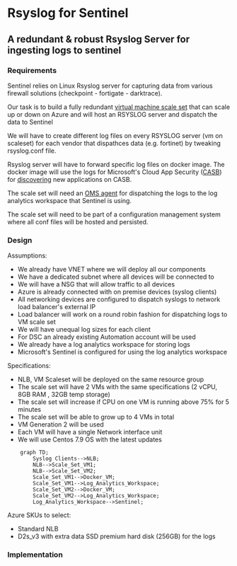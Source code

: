 # Rsyslog for Sentinel
## A redundant & robust Rsyslog Server for ingesting logs to sentinel
### Requirements 
Sentinel relies on Linux Rsyslog server for capturing data from various firewall solutions (checkpoint - fortigate - darktrace).

Our task is to build a fully redundant [virtual machine scale set](https://docs.microsoft.com/en-us/azure/virtual-machine-scale-sets/overview) that can scale up or down on Azure and will host an RSYSLOG server and dispatch the data to Sentinel

We will have to create different log files on every RSYSLOG server (vm on scaleset) for each vendor that dispathces data (e.g. fortinet) by tweaking rsyslog.conf file. 

Rsyslog server will have to forward specific log files on docker image. The docker image will use the logs for Microsoft's Cloud App Security ([CASB](https://en.wikipedia.org/wiki/Cloud_access_security_broker)) for [discovering](https://docs.microsoft.com/en-us/defender-cloud-apps/discovery-docker-ubuntu-azure?tabs=centos) new applications on CASB.    

The scale set will need an [OMS agent](https://github.com/microsoft/OMS-Agent-for-Linux) for dispatching the logs to the log analytics workspace that Sentinel is using. 

The scale set will need to be part of a configuration management system where all conf files will be hosted and persisted. 

### Design
Assumptions:
- We already have VNET where we will deploy all our components 
- We have a dedicated subnet where all devices will be connected to
- We will have a NSG that will allow traffic to all devices
- Azure is already connected with on premise devices (syslog clients)
- All networking devices are configured to dispatch syslogs to network load balancer's external IP
- Load balancer will work on a round robin fashion for dispatching logs to VM scale set
- We will have unequal log sizes for each client
- For DSC an already existing Automation account will be used
- We already have a log analytics workspace for storing logs
- Microsoft's Sentinel is configured for using the log analytics workspace

Specifications:
- NLB, VM Scaleset will be deployed on the same resource group 
- The scale set will have 2 VMs with the same specifications (2 vCPU, 8GB RAM , 32GB temp storage)
- The scale set will increase if CPU on one VM is running above 75% for 5 minutes
- The scale set will be able to grow up to 4 VMs in total
- VM Generation 2 will be used 
- Each VM will have a single Network interface unit
- We will use Centos 7.9 OS with the latest updates

```mermaid
    graph TD;
        Syslog Clients-->NLB;
        NLB-->Scale_Set_VM1;
        NLB-->Scale_Set_VM2;
        Scale_Set_VM1-->Docker_VM;
        Scale_Set_VM1-->Log_Analytics_Workspace;
        Scale_Set_VM2-->Docker_VM;
        Scale_Set_VM2-->Log_Analytics_Workspace;
        Log_Analytics_Workspace-->Sentinel;
```

Azure SKUs to select:
- Standard NLB
- D2s_v3 with extra data SSD premium hard disk (256GB) for the logs

### Implementation

